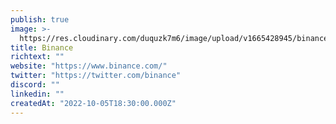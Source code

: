 ```yaml
---
publish: true
image: >-
  https://res.cloudinary.com/duquzk7m6/image/upload/v1665428945/binance_uggxjy.png
title: Binance
richtext: ""
website: "https://www.binance.com/"
twitter: "https://twitter.com/binance"
discord: ""
linkedin: ""
createdAt: "2022-10-05T18:30:00.000Z"
---
```

